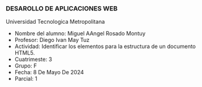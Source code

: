 ### DESAROLLO DE APLICACIONES WEB
<P>
Universidad Tecnologica Metropolitana
</P>

- Nombre del alumno: Miguel AAngel Rosado Montuy
- Profesor: Diego Ivan May Tuz
- Actividad:  Identificar los elementos para la estructura de un documento HTML5.
- Cuatrimeste: 3
- Grupo: F
- Fecha: 8 De Mayo De 2024
- Parcial: 1

